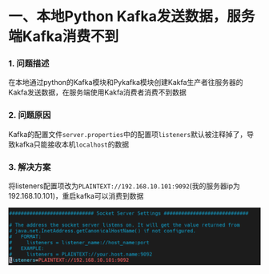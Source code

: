 # 一、本地Python Kafka发送数据，服务端Kafka消费不到

### 1. 问题描述

在本地通过python的Kafka模块和Pykafka模块创建Kakfa生产者往服务器的Kakfa发送数据，在服务端使用Kakfa消费者消费不到数据

### 2. 问题原因

Kafka的配置文件`server.properties`中的配置项`listeners`默认被注释掉了，导致kafka只能接收本机`localhost`的数据

### 3. 解决方案

将listeners配置项改为`PLAINTEXT://192.168.10.101:9092`(我的服务器ip为192.168.10.101)，重启kafka可以消费到数据

![image-20220811141940511](assets/image-20220811141940511.png)